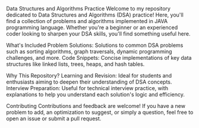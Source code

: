 Data Structures and Algorithms Practice
Welcome to my repository dedicated to Data Structures and Algorithms (DSA) practice! Here, you'll find a collection of problems and algorithms implemented in JAVA programming language. Whether you're a beginner or an experienced coder looking to sharpen your DSA skills, you'll find something useful here.

What's Included
Problem Solutions: Solutions to common DSA problems such as sorting algorithms, graph traversals, dynamic programming challenges, and more.
Code Snippets: Concise implementations of key data structures like linked lists, trees, heaps, and hash tables.

Why This Repository?
Learning and Revision: Ideal for students and enthusiasts aiming to deepen their understanding of DSA concepts.
Interview Preparation: Useful for technical interview practice, with explanations to help you understand each solution's logic and efficiency.

Contributing
Contributions and feedback are welcome! If you have a new problem to add, an optimization to suggest, or simply a question, feel free to open an issue or submit a pull request.
